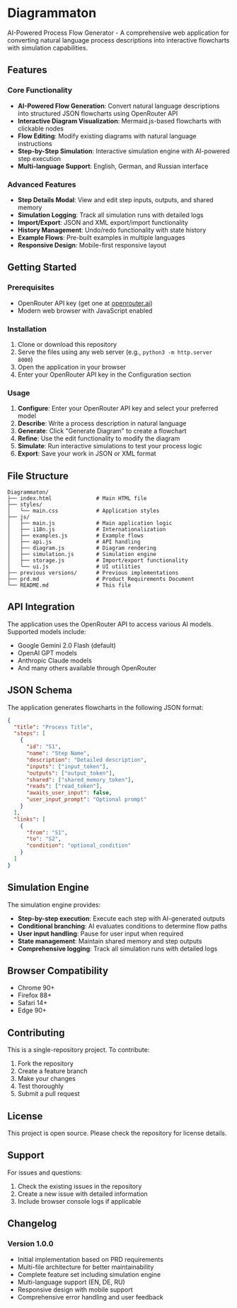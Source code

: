 # Diagrammaton

AI-Powered Process Flow Generator - A comprehensive web application for converting natural language process descriptions into interactive flowcharts with simulation capabilities.

## Features

### Core Functionality
- **AI-Powered Flow Generation**: Convert natural language descriptions into structured JSON flowcharts using OpenRouter API
- **Interactive Diagram Visualization**: Mermaid.js-based flowcharts with clickable nodes
- **Flow Editing**: Modify existing diagrams with natural language instructions
- **Step-by-Step Simulation**: Interactive simulation engine with AI-powered step execution
- **Multi-language Support**: English, German, and Russian interface

### Advanced Features
- **Step Details Modal**: View and edit step inputs, outputs, and shared memory
- **Simulation Logging**: Track all simulation runs with detailed logs
- **Import/Export**: JSON and XML export/import functionality
- **History Management**: Undo/redo functionality with state history
- **Example Flows**: Pre-built examples in multiple languages
- **Responsive Design**: Mobile-first responsive layout

## Getting Started

### Prerequisites
- OpenRouter API key (get one at [openrouter.ai](https://openrouter.ai))
- Modern web browser with JavaScript enabled

### Installation
1. Clone or download this repository
2. Serve the files using any web server (e.g., `python3 -m http.server 8000`)
3. Open the application in your browser
4. Enter your OpenRouter API key in the Configuration section

### Usage
1. **Configure**: Enter your OpenRouter API key and select your preferred model
2. **Describe**: Write a process description in natural language
3. **Generate**: Click "Generate Diagram" to create a flowchart
4. **Refine**: Use the edit functionality to modify the diagram
5. **Simulate**: Run interactive simulations to test your process logic
6. **Export**: Save your work in JSON or XML format

## File Structure

```
Diagrammaton/
├── index.html              # Main HTML file
├── styles/
│   └── main.css            # Application styles
├── js/
│   ├── main.js             # Main application logic
│   ├── i18n.js             # Internationalization
│   ├── examples.js         # Example flows
│   ├── api.js              # API handling
│   ├── diagram.js          # Diagram rendering
│   ├── simulation.js       # Simulation engine
│   ├── storage.js          # Import/export functionality
│   └── ui.js               # UI utilities
├── previous versions/      # Previous implementations
├── prd.md                  # Product Requirements Document
└── README.md               # This file
```

## API Integration

The application uses the OpenRouter API to access various AI models. Supported models include:
- Google Gemini 2.0 Flash (default)
- OpenAI GPT models
- Anthropic Claude models
- And many others available through OpenRouter

## JSON Schema

The application generates flowcharts in the following JSON format:

```json
{
  "title": "Process Title",
  "steps": [
    {
      "id": "S1",
      "name": "Step Name",
      "description": "Detailed description",
      "inputs": ["input_token"],
      "outputs": ["output_token"],
      "shared": ["shared_memory_token"],
      "reads": ["read_token"],
      "awaits_user_input": false,
      "user_input_prompt": "Optional prompt"
    }
  ],
  "links": [
    {
      "from": "S1",
      "to": "S2",
      "condition": "optional_condition"
    }
  ]
}
```

## Simulation Engine

The simulation engine provides:
- **Step-by-step execution**: Execute each step with AI-generated outputs
- **Conditional branching**: AI evaluates conditions to determine flow paths
- **User input handling**: Pause for user input when required
- **State management**: Maintain shared memory and step outputs
- **Comprehensive logging**: Track all simulation runs with detailed logs

## Browser Compatibility

- Chrome 90+
- Firefox 88+
- Safari 14+
- Edge 90+

## Contributing

This is a single-repository project. To contribute:
1. Fork the repository
2. Create a feature branch
3. Make your changes
4. Test thoroughly
5. Submit a pull request

## License

This project is open source. Please check the repository for license details.

## Support

For issues and questions:
1. Check the existing issues in the repository
2. Create a new issue with detailed information
3. Include browser console logs if applicable

## Changelog

### Version 1.0.0
- Initial implementation based on PRD requirements
- Multi-file architecture for better maintainability
- Complete feature set including simulation engine
- Multi-language support (EN, DE, RU)
- Responsive design with mobile support
- Comprehensive error handling and user feedback